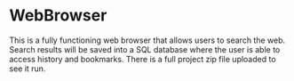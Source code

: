 # WebBrowser
This is a fully functioning web browser that allows users to search the web. Search results will be saved into a SQL database where the user is able to access history and bookmarks. There is a full project zip file uploaded to see it run. 
